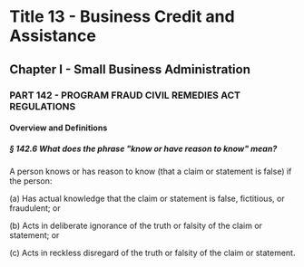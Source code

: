 
# Title 13 - Business Credit and Assistance
## Chapter I - Small Business Administration
### PART 142 - PROGRAM FRAUD CIVIL REMEDIES ACT REGULATIONS
#### Overview and Definitions
##### § 142.6 What does the phrase "know or have reason to know" mean?

A person knows or has reason to know (that a claim or statement is false) if the person:

(a) Has actual knowledge that the claim or statement is false, fictitious, or fraudulent; or

(b) Acts in deliberate ignorance of the truth or falsity of the claim or statement; or

(c) Acts in reckless disregard of the truth or falsity of the claim or statement.

